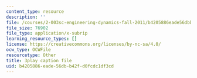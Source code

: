 ```yaml
---
content_type: resource
description: ''
file: /courses/2-003sc-engineering-dynamics-fall-2011/b4205886eade56dbb42fd0fcdc1df3cd_tm51lwadMOc.vtt
file_size: 76902
file_type: application/x-subrip
learning_resource_types: []
license: https://creativecommons.org/licenses/by-nc-sa/4.0/
ocw_type: OCWFile
resourcetype: Other
title: 3play caption file
uid: b4205886-eade-56db-b42f-d0fcdc1df3cd
---
```

